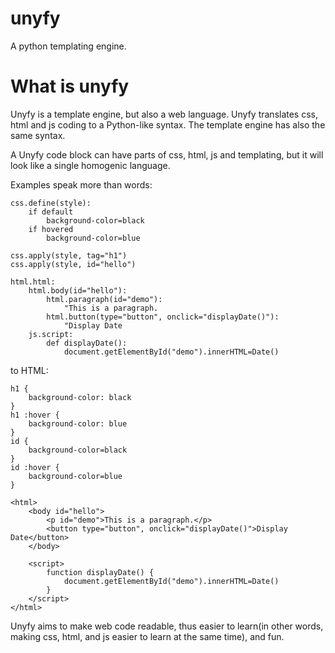 unyfy
=======

A python templating engine.

What is unyfy
=======

Unyfy is a template engine, but also a web language.
Unyfy translates css, html and js coding to a Python-like syntax.
The template engine has also the same syntax.

A Unyfy code block can have parts of css, html, js and templating, but it will look like a single homogenic language.

Examples speak more than words:

    css.define(style):
        if default
            background-color=black
        if hovered
            background-color=blue
    
    css.apply(style, tag="h1")
    css.apply(style, id="hello")
    
    html.html:
        html.body(id="hello"):
            html.paragraph(id="demo"):
                "This is a paragraph.
            html.button(type="button", onclick="displayDate()"):
                "Display Date
        js.script:
            def displayDate():
                document.getElementById("demo").innerHTML=Date()
    

to HTML:

    h1 {
        background-color: black
    }
    h1 :hover {
        background-color: blue
    }
    id {
        background-color=black
    }
    id :hover {
        background-color=blue
    }
    
    <html>
        <body id="hello">
            <p id="demo">This is a paragraph.</p>
            <button type="button", onclick="displayDate()">Display Date</button>
        </body>
    
        <script>
            function displayDate() {
                document.getElementById("demo").innerHTML=Date()
            }
        </script>
    </html>

Unyfy aims to make web code readable, thus easier to learn(in other words, making css, html, 
and js easier to learn at the same time), and fun.
